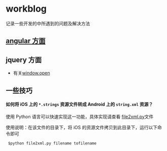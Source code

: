 workblog
========

记录一些开发的中所遇到的问题及解决方法

## [ angular 方面](https://github.com/ZacksTsang/workblog/blob/master/angular.md)

## jquery 方面
- 有关[window.open](https://github.com/ZacksTsang/workblog/blob/master/windowopen.md)

## 一些技巧
#### 如何将 iOS 上的 `*.strings` 资源文件转成 Android 上的 `string.xml` 资源？
使用 Python 语言可以快速实现这一功能，具体实现请查看 [file2xml.py](https://github.com/ZacksTsang/workblog/blob/master/tools/python/iosfile2androidxml/file2xml.py)文件

使用说明：在该文件的目录下，将 iOS 的资源文件拷贝到此目录下，运行以下命令即可
```
 $python file2xml.py filename tofilename
```

